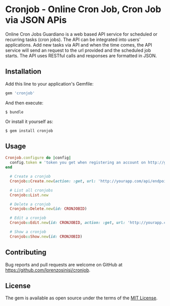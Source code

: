 # Cronjob - Online Cron Job, Cron Job via JSON APis

Online Cron Jobs Guardiano is a web based API service for scheduled or recurring tasks (cron jobs). The API can be integrated into users' applications. Add new tasks via API and when the time comes, the API service will send an request to the url provided and the scheduled job starts. The API uses RESTful calls and responses are formatted in JSON.

## Installation

Add this line to your application's Gemfile:

```ruby
gem 'cronjob'
```

And then execute:

    $ bundle

Or install it yourself as:

    $ gem install cronjob

## Usage

```ruby
Cronjob.configure do |config|
  config.token = 'token you get when registering an account on http://guardiano.com'
end
```
```ruby
  # Create a cronjob
  Cronjob::Create.new(action: :get, url: 'http://yourapp.com/api/endpoing/cronjob1', params: 'something=true', cron: '* * * * *')

  # List all cronjobs
  Cronjob::List.new

  # Delete a cronjob
  Cronjob::Delete.new(id: CRONJOBID)

  # Edit a cronjob
  Cronjob::Edit.new(id: CRONJOBID, action: :get, url: 'http://yourapp.com/api/endpoing/cronjob1', params: 'something=true', cron: '* * * * *')

  # Show a cronjob
  Cronjob::Show.new(id: CRONJOBID)
```

## Contributing

Bug reports and pull requests are welcome on GitHub at https://github.com/lorenzosinisi/cronjob.


## License

The gem is available as open source under the terms of the [MIT License](http://opensource.org/licenses/MIT).

